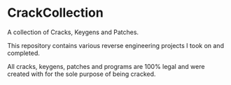 # CrackCollection
A collection of Cracks, Keygens and Patches. 

This repository contains various reverse engineering projects I took on and completed. 

All cracks, keygens, patches and programs are 100% legal and were created with for the sole purpose of being cracked. 
